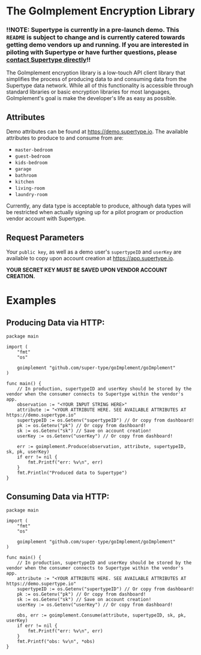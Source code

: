 # The GoImplement Encryption Library

### <b>!!NOTE: Supertype is currently in a pre-launch demo. This `README` is subject to change and is currently catered towards getting demo vendors up and running. If you are interested in piloting with Supertype or have further questions, please [contact Supertype directly](mailto:carter@supertype.io?subject=Supertype%20-%20goImplement%20Support)!!</b>

The GoImplement encryption library is a low-touch API client library that simplifies the process of producing data to and consuming data from the Supertype data network. While all of this functionality is accessible through standard libraries or basic encryption libraries for most languages, GoImplement's goal is make the developer's life as easy as possible.

## Attributes

Demo attributes can be found at https://demo.supertype.io. The available attributes to produce to and consume from are:

* `master-bedroom`
* `guest-bedroom`
* `kids-bedroom`
* `garage`
* `bathroom`
* `kitchen`
* `living-room`
* `laundry-room`

Currently, any data type is acceptable to produce, although data types will be restricted when actually signing up for a pilot program or production vendor account with Supertype.

## Request Parameters

Your `public key`, as well as a demo user's `supertypeID` and `userKey` are available to copy upon account creation at https://app.supertype.io.

<b>YOUR SECRET KEY MUST BE SAVED UPON VENDOR ACCOUNT CREATION.</b>

# Examples

## Producing Data via HTTP:

```golang
package main

import (
    "fmt"
    "os"

	goimplement "github.com/super-type/goImplement/goImplement"
)

func main() {
    // In production, supertypeID and userKey should be stored by the vendor when the consumer connects to Supertype within the vendor's app.
	observation := "<YOUR INPUT STRING HERE>"
	attribute := "<YOUR ATTRIBUTE HERE. SEE AVAILABLE ATTRIBUTES AT https://demo.supertype.io"
    supertypeID := os.Getenv("supertypeID") // Or copy from dashboard!
    pk := os.Getenv("pk") // Or copy from dashboard!
    sk := os.Getenv("sk") // Save on account creation! 
    userKey := os.Getenv("userKey") // Or copy from dashboard!

	err := goimplement.Produce(observation, attribute, supertypeID, sk, pk, userKey)
	if err != nil {
		fmt.Printf("err: %v\n", err)
	}
	fmt.Println("Produced data to Supertype")
}

```

## Consuming Data via HTTP:
```golang
package main

import (
    "fmt"
    "os"

	goimplement "github.com/super-type/goImplement/goImplement"
)

func main() {
	// In production, supertypeID and userKey should be stored by the vendor when the consumer connects to Supertype within the vendor's app.
	attribute := "<YOUR ATTRIBUTE HERE. SEE AVAILABLE ATTRIBUTES AT https://demo.supertype.io"
	supertypeID := os.Getenv("supertypeID") // Or copy from dashboard!
    pk := os.Getenv("pk") // Or copy from dashboard!
    sk := os.Getenv("sk") // Save on account creation!
    userKey := os.Getenv("userKey") // Or copy from dashboard!

	obs, err := goimplement.Consume(attribute, supertypeID, sk, pk, userKey)
	if err != nil {
		fmt.Printf("err: %v\n", err)
	}
	fmt.Printf("obs: %v\n", *obs)
}
```